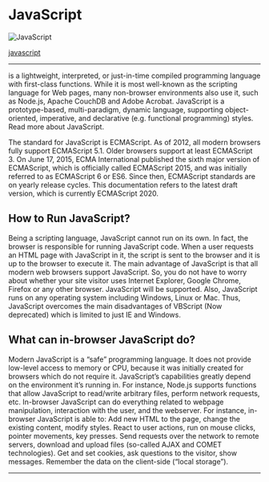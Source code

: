 # JavaScript

![JavaScript](https://miro.medium.com/max/2235/1*hLSiwh3HW9Pqw0M3gLEMOg.png)

[javascript](https://developer.mozilla.org/en-US/docs/Web/JavaScript)

---

is a lightweight, interpreted, or just-in-time compiled programming language with first-class functions. While it is most well-known as the scripting language for Web pages, many non-browser environments also use it, such as Node.js, Apache CouchDB and Adobe Acrobat. JavaScript is a prototype-based, multi-paradigm, dynamic language, supporting object-oriented, imperative, and declarative (e.g. functional programming) styles. Read more about JavaScript.

The standard for JavaScript is ECMAScript. As of 2012, all modern browsers fully support ECMAScript 5.1. Older browsers support at least ECMAScript 3. On June 17, 2015, ECMA International published the sixth major version of ECMAScript, which is officially called ECMAScript 2015, and was initially referred to as ECMAScript 6 or ES6. Since then, ECMAScript standards are on yearly release cycles. This documentation refers to the latest draft version, which is currently ECMAScript 2020.

## How to Run JavaScript? 

Being a scripting language, JavaScript cannot run on its own. In fact, the browser is responsible for running JavaScript code. When a user requests an HTML page with JavaScript in it, the script is sent to the browser and it is up to the browser to execute it. The main advantage of JavaScript is that all modern web browsers support JavaScript. So, you do not have to worry about whether your site visitor uses Internet Explorer, Google Chrome, Firefox or any other browser. JavaScript will be supported. Also, JavaScript runs on any operating system including Windows, Linux or Mac. Thus, JavaScript overcomes the main disadvantages of VBScript (Now deprecated) which is limited to just IE and Windows.


## What can in-browser JavaScript do? 

Modern JavaScript is a “safe” programming language. It does not provide low-level access to memory or CPU, because it was initially created for browsers which do not require it. JavaScript’s capabilities greatly depend on the environment it’s running in. For instance, Node.js supports functions that allow JavaScript to read/write arbitrary files, perform network requests, etc. In-browser JavaScript can do everything related to webpage manipulation, interaction with the user, and the webserver. For instance, in-browser JavaScript is able to: Add new HTML to the page, change the existing content, modify styles. React to user actions, run on mouse clicks, pointer movements, key presses. Send requests over the network to remote servers, download and upload files (so-called AJAX and COMET technologies). Get and set cookies, ask questions to the visitor, show messages. Remember the data on the client-side (“local storage”).

---